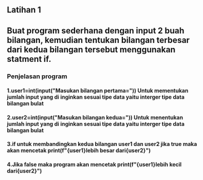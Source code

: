 ## Latihan 1

## Buat program sederhana dengan input 2 buah bilangan, kemudian tentukan bilangan terbesar dari kedua bilangan tersebut menggunakan statment if.
### Penjelasan program
#### 1.user1=int(input("Masukan bilangan pertama=")) Untuk mementukan jumlah input yang di inginkan sesuai tipe data yaitu interger tipe data bilangan bulat
#### 2.user2=int(input("Masukan bilangan kedua=")) Untuk menentukan jumlah input yang di inginkan sesuai tipe data yaitu interger tipe data bilangan bulat
#### 3.if untuk membandingkan kedua bilangan user1 dan user2 jika true maka akan mencetak print(f"{user1}lebih besar dari{user2}")
#### 4.Jika false maka program akan mencetak print(f"{user1}lebih kecil dari{user2}")

